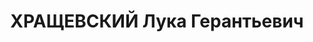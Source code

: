 ---
title: ХРАЩЕВСКИЙ Лука Герантьевич
description: 'род. 1899, с. Устье, Винницкая обл., УССР, русский, обр: среднее. Род
  занятий: директор чусовского леспромхоза, прож: г. Чусовой, Пермская обл.. Арест.
  03.08.1937. Приговор: 14.01.1938, обв.: КР, терр., диверс. - ВМН, конфискация имущества.
  Реабилитация - Военная коллегия ВС СССР'
---
